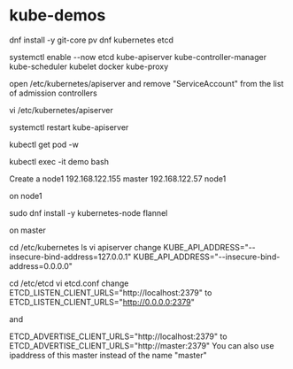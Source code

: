 # kube-demos

dnf install -y git-core pv dnf kubernetes etcd

systemctl enable --now etcd kube-apiserver kube-controller-manager kube-scheduler kubelet docker kube-proxy

open /etc/kubernetes/apiserver and remove "ServiceAccount" from the list of admission controllers

vi /etc/kubernetes/apiserver

systemctl restart kube-apiserver

kubectl get pod -w

kubectl exec -it demo bash

 



Create a node1
192.168.122.155 master
192.168.122.57 node1

on node1

sudo dnf install -y kubernetes-node flannel


on master

cd /etc/kubernetes
ls
vi apiserver
change
KUBE_API_ADDRESS="--insecure-bind-address=127.0.0.1"
KUBE_API_ADDRESS="--insecure-bind-address=0.0.0.0"


cd /etc/etcd
vi etcd.conf
change
ETCD_LISTEN_CLIENT_URLS="http://localhost:2379"
to
ETCD_LISTEN_CLIENT_URLS="http://0.0.0.0:2379"

and

ETCD_ADVERTISE_CLIENT_URLS="http://localhost:2379"
to
ETCD_ADVERTISE_CLIENT_URLS="http://master:2379"
You can also use ipaddress of this master instead of the name "master"
